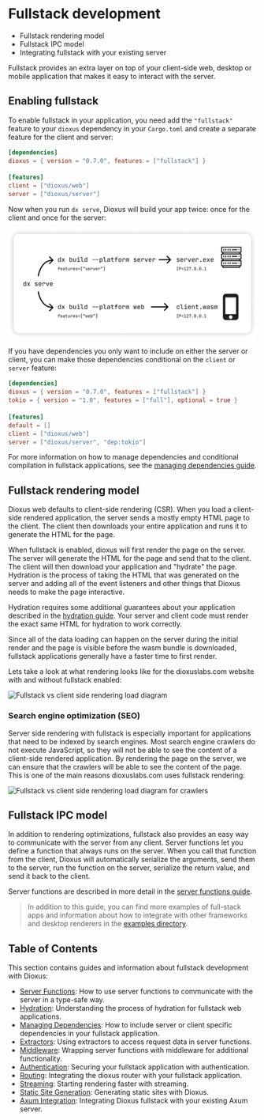 # Fullstack development

- Fullstack rendering model
- Fullstack IPC model
- Integrating fullstack with your existing server

Fullstack provides an extra layer on top of your client-side web, desktop or mobile application that makes it easy to interact with the server.

## Enabling fullstack

To enable fullstack in your application, you need add the `"fullstack"` feature to your `dioxus` dependency in your `Cargo.toml` and create a separate feature for the client and server:

```toml
[dependencies]
dioxus = { version = "0.7.0", features = ["fullstack"] }

[features]
client = ["dioxus/web"]
server = ["dioxus/server"]
```

Now when you run `dx serve`, Dioxus will build your app twice: once for the client and once for the server:

![Server Client Split](/assets/06_docs/server_split.png)

If you have dependencies you only want to include on either the server or client, you can make those dependencies conditional on the `client` or `server` feature:

```toml
[dependencies]
dioxus = { version = "0.7.0", features = ["fullstack"] }
tokio = { version = "1.0", features = ["full"], optional = true }

[features]
default = []
client = ["dioxus/web"]
server = ["dioxus/server", "dep:tokio"]
```

For more information on how to manage dependencies and conditional compilation in fullstack applications, see the [managing dependencies guide](./managing_dependencies.md).

## Fullstack rendering model

Dioxus web defaults to client-side rendering (CSR). When you load a client-side rendered application, the server sends a mostly empty HTML page to the client. The client then downloads your entire application and runs it to generate the HTML for the page.

When fullstack is enabled, dioxus will first render the page on the server. The server will generate the HTML for the page and send that to the client. The client will then download your application and "hydrate" the page. Hydration is the process of taking the HTML that was generated on the server and adding all of the event listeners and other things that Dioxus needs to make the page interactive.

Hydration requires some additional guarantees about your application described in the [hydration guide](./hydration.md). Your server and client code must render the exact same HTML for hydration to work correctly.

Since all of the data loading can happen on the server during the initial render and the page is visible before the wasm bundle is downloaded, fullstack applications generally have a faster time to first render.

Lets take a look at what rendering looks like for the dioxuslabs.com website with and without fullstack enabled:

![Fullstack vs client side rendering load diagram](/assets/07/fullstack-request-lifecycle.png)

### Search engine optimization (SEO)

Server side rendering with fullstack is especially important for applications that need to be indexed by search engines. Most search engine crawlers do not execute JavaScript, so they will not be able to see the content of a client-side rendered application. By rendering the page on the server, we can ensure that the crawlers will be able to see the content of the page. This is one of the main reasons dioxuslabs.com uses fullstack rendering:

![Fullstack vs client side rendering load diagram for crawlers](/assets/07/fullstack-crawler-request-lifecycle.png)

## Fullstack IPC model

In addition to rendering optimizations, fullstack also provides an easy way to communicate with the server from any client. Server functions let you define a function that always runs on the server. When you call that function from the client, Dioxus will automatically serialize the arguments, send them to the server, run the function on the server, serialize the return value, and send it back to the client.

Server functions are described in more detail in the [server functions guide](./server_functions.md).

> In addition to this guide, you can find more examples of full-stack apps and information about how to integrate with other frameworks and desktop renderers in the [examples directory](https://github.com/DioxusLabs/dioxus/tree/main/examples).

## Table of Contents

This section contains guides and information about fullstack development with Dioxus:
- [Server Functions](essentials/fullstack/server_functions.md): How to use server functions to communicate with the server in a type-safe way.
- [Hydration](essentials/fullstack/hydration.md): Understanding the process of hydration for fullstack web applications.
- [Managing Dependencies](essentials/fullstack/managing_dependencies.md): How to include server or client specific dependencies in your fullstack application.
- [Extractors](essentials/fullstack/extractors.md): Using extractors to access request data in server functions.
- [Middleware](essentials/fullstack/middleware.md): Wrapping server functions with middleware for additional functionality.
- [Authentication](essentials/fullstack/authentication.md): Securing your fullstack application with authentication.
- [Routing](essentials/fullstack/routing.md): Integrating the dioxus router with your fullstack application.
- [Streaming](essentials/fullstack/streaming.md): Starting rendering faster with streaming.
- [Static Site Generation](essentials/fullstack/static_site_generation.md): Generating static sites with Dioxus.
- [Axum Integration](essentials/fullstack/axum.md): Integrating Dioxus fullstack with your existing Axum server.
